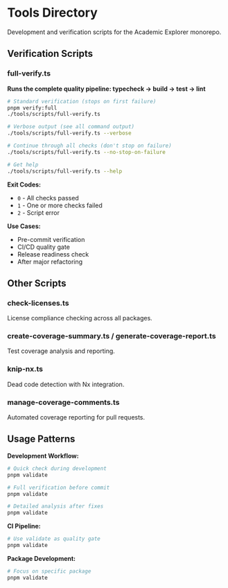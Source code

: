 # Tools Directory

Development and verification scripts for the Academic Explorer monorepo.

## Verification Scripts

### full-verify.ts
**Runs the complete quality pipeline: typecheck → build → test → lint**

```bash
# Standard verification (stops on first failure)
pnpm verify:full
./tools/scripts/full-verify.ts

# Verbose output (see all command output)
./tools/scripts/full-verify.ts --verbose

# Continue through all checks (don't stop on failure)
./tools/scripts/full-verify.ts --no-stop-on-failure

# Get help
./tools/scripts/full-verify.ts --help
```

**Exit Codes:**
- `0` - All checks passed
- `1` - One or more checks failed
- `2` - Script error

**Use Cases:**
- Pre-commit verification
- CI/CD quality gate
- Release readiness check
- After major refactoring

## Other Scripts

### check-licenses.ts
License compliance checking across all packages.

### create-coverage-summary.ts / generate-coverage-report.ts
Test coverage analysis and reporting.

### knip-nx.ts
Dead code detection with Nx integration.

### manage-coverage-comments.ts
Automated coverage reporting for pull requests.

## Usage Patterns

**Development Workflow:**
```bash
# Quick check during development
pnpm validate

# Full verification before commit
pnpm validate

# Detailed analysis after fixes
pnpm validate
```

**CI Pipeline:**
```bash
# Use validate as quality gate
pnpm validate
```

**Package Development:**
```bash
# Focus on specific package
pnpm validate
```
